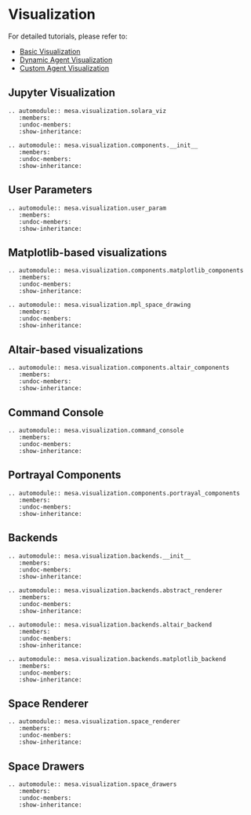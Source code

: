 # Visualization

For detailed tutorials, please refer to:

- [Basic Visualization](../tutorials/4_visualization_basic)
- [Dynamic Agent Visualization](../tutorials/5_visualization_dynamic_agents)
- [Custom Agent Visualization](../tutorials/6_visualization_custom)


## Jupyter Visualization

```{eval-rst}
.. automodule:: mesa.visualization.solara_viz
   :members:
   :undoc-members:
   :show-inheritance:
```

```{eval-rst}
.. automodule:: mesa.visualization.components.__init__
   :members:
   :undoc-members:
   :show-inheritance:
```

## User Parameters

```{eval-rst}
.. automodule:: mesa.visualization.user_param
   :members:
   :undoc-members:
   :show-inheritance:
```


## Matplotlib-based visualizations

```{eval-rst}
.. automodule:: mesa.visualization.components.matplotlib_components
   :members:
   :undoc-members:
   :show-inheritance:
```

```{eval-rst}
.. automodule:: mesa.visualization.mpl_space_drawing
   :members:
   :undoc-members:
   :show-inheritance:
```


## Altair-based visualizations

```{eval-rst}
.. automodule:: mesa.visualization.components.altair_components
   :members:
   :undoc-members:
   :show-inheritance:
```


## Command Console

```{eval-rst}
.. automodule:: mesa.visualization.command_console
   :members:
   :undoc-members:
   :show-inheritance:
```


## Portrayal Components
```{eval-rst}
.. automodule:: mesa.visualization.components.portrayal_components
   :members:
   :undoc-members:
   :show-inheritance:
```


## Backends

```{eval-rst}
.. automodule:: mesa.visualization.backends.__init__
   :members:
   :undoc-members:
   :show-inheritance:
```

```{eval-rst}
.. automodule:: mesa.visualization.backends.abstract_renderer
   :members:
   :undoc-members:
   :show-inheritance:
```

```{eval-rst}
.. automodule:: mesa.visualization.backends.altair_backend
   :members:
   :undoc-members:
   :show-inheritance:
```

```{eval-rst}
.. automodule:: mesa.visualization.backends.matplotlib_backend
   :members:
   :undoc-members:
   :show-inheritance:
```


## Space Renderer

```{eval-rst}
.. automodule:: mesa.visualization.space_renderer
   :members:
   :undoc-members:
   :show-inheritance:
```


## Space Drawers

```{eval-rst}
.. automodule:: mesa.visualization.space_drawers
   :members:
   :undoc-members:
   :show-inheritance:
```
